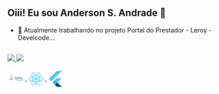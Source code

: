 ## Oiii! Eu sou Anderson S. Andrade 👋

- 🔭 Atualmente trabalhando no projeto Portal do Prestador - Leroy - Develcode...

##

 <div>
  <a href="https://github.com/anderson-develcode">
  <img height="180em" src="https://github-readme-stats.vercel.app/api?username=anderson-develcode&show_icons=true&theme=omni&include_all_commits=true&count_private=true"/>
  <img height="180em" src="https://github-readme-stats.vercel.app/api/top-langs/?username=AndersonSAndrade&layout=compact&langs_count=7&theme=omni"/>
</div>
<div style="display: inline_block"><br>
  <img align="center" alt="Ads-Java" height="40" width="40" src="https://raw.githubusercontent.com/github/explore/80688e429a7d4ef2fca1e82350fe8e3517d3494d/topics/java/java.png">
  <img align="center" alt="Ads-React" height="40" width="40" src="https://raw.githubusercontent.com/github/explore/80688e429a7d4ef2fca1e82350fe8e3517d3494d/topics/react/react.png">
  <img align="center" alt="Ads-Flutter" height="40" width="40" src="https://raw.githubusercontent.com/github/explore/80688e429a7d4ef2fca1e82350fe8e3517d3494d/topics/flutter/flutter.png">
  
</div>
  
  ##
  
 

